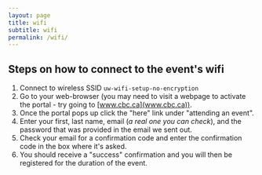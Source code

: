 ```yaml
---
layout: page
title: wifi
subtitle: wifi
permalink: /wifi/
---
```


## Steps on how to connect to the event's wifi

1. Connect to wireless SSID `uw-wifi-setup-no-encryption`
2. Go to your web-browser (you may need to visit a webpage to activate the portal - try going to [www.cbc.ca](www.cbc.ca)).
3. Once the portal pops up click the "here" link under "attending an event".
4. Enter your first, last name, email (_a real one you can check_), and the password that was provided in the email we sent out.
5. Check your email for a confirmation code and enter the confirmation code in the box where it's asked.
6. You should receive a "success" confirmation and you will then be registered for the duration of the event.
